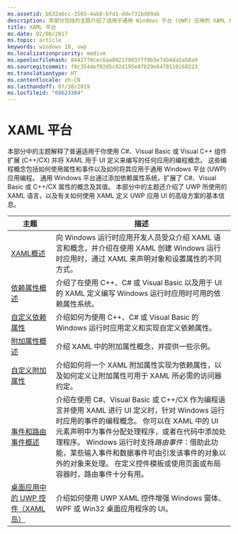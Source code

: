 ```yaml
---
ms.assetid: b632a6cc-3503-4ab8-bfd1-dde731bd89ab
description: 本部分包括的主题介绍了适用于通用 Windows 平台 (UWP) 应用的 XAML 框架。
title: XAML 平台
ms.date: 02/08/2017
ms.topic: article
keywords: windows 10, uwp
ms.localizationpriority: medium
ms.openlocfilehash: 84427f0cec6aa0921f903fff9b5e74b4da5a58a9
ms.sourcegitcommit: f8c354def02d5c82d195e4f629e6470110268223
ms.translationtype: HT
ms.contentlocale: zh-CN
ms.lasthandoff: 07/30/2019
ms.locfileid: "68623384"
---
```

# <a name="xaml-platform"></a>XAML 平台

本部分中的主题解释了普遍适用于你使用 C#、Visual Basic 或 Visual C++ 组件扩展 (C++/CX) 并将 XAML 用于 UI 定义来编写的任何应用的编程概念。 这些编程概念包括如何使用属性和事件以及如何将其应用于通用 Windows 平台 (UWP) 应用编程。 通用 Windows 平台通过添加依赖属性系统，扩展了 C#、Visual Basic 或 C++/CX 属性的概念及其值。 本部分中的主题还介绍了 UWP 所使用的 XAML 语言，以及有关如何使用 XAML 定义 UWP 应用 UI 的高级方案的基本信息。

| 主题 | 描述 |
|-------|-------------|
| [XAML概述](xaml-overview.md) | 向 Windows 运行时应用开发人员受众介绍 XAML 语言和概念，并介绍在使用 XAML 创建 Windows 运行时应用时，通过 XAML 来声明对象和设置属性的不同方式。 |
| [依赖属性概述](dependency-properties-overview.md) | 介绍了在使用 C++、C# 或 Visual Basic 以及用于 UI 的 XAML 定义编写 Windows 运行时应用时可用的依赖属性系统。 |
| [自定义依赖属性](custom-dependency-properties.md) | 介绍如何为使用 C++、C# 或 Visual Basic 的 Windows 运行时应用定义和实现自定义依赖属性。 |
| [附加属性概述](attached-properties-overview.md) | 介绍 XAML 中的附加属性概念，并提供一些示例。 |
| [自定义附加属性](custom-attached-properties.md) | 介绍如何将一个 XAML 附加属性实现为依赖属性，以及如何定义让附加属性可用于 XAML 所必需的访问器约定。 |
| [事件和路由事件概述](events-and-routed-events-overview.md) | 介绍在使用 C#、Visual Basic 或 C++/CX 作为编程语言并使用 XAML 进行 UI 定义时，针对 Windows 运行时应用的事件的编程概念。 你可以在 XAML 中的 UI 元素声明中为事件分配处理程序，或者在代码中添加处理程序。 Windows 运行时支持*路由事件*：借助此功能，某些输入事件和数据事件可由引发该事件的对象以外的对象来处理。 在定义控件模板或使用页面或布局容器时，路由事件十分有用。 |
|[桌面应用中的 UWP 控件（XAML 岛）](/windows/apps/desktop/modernize/xaml-islands)| 介绍如何使用 UWP XAML 控件增强 Windows 窗体、WPF 或 Win32 桌面应用程序的 UI。|
